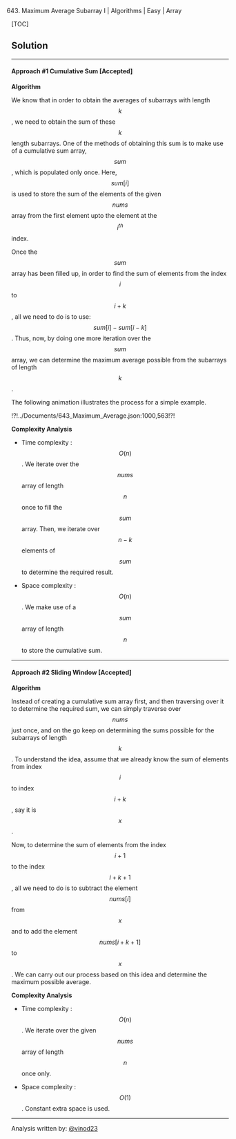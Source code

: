 643. Maximum Average Subarray I | Algorithms | Easy | Array

[TOC]

 
## Solution

---
#### Approach #1 Cumulative Sum [Accepted]

**Algorithm**

We know that in order to obtain the averages of subarrays with length $$k$$, we need to obtain the sum of these $$k$$ length subarrays. One of the methods of obtaining this sum is to make use of a cumulative sum array, $$sum$$, which is populated only once. Here, $$sum[i]$$ is used to store the sum of the elements of the given $$nums$$ array from the first element upto the element at the $$i^{th}$$ index.

Once the $$sum$$ array has been filled up, in order to find the sum of elements from the index $$i$$ to $$i+k$$, all we need to do is to use: $$sum[i] - sum[i-k]$$. Thus, now, by doing one more iteration over the $$sum$$ array, we can determine the maximum average possible from the subarrays of length $$k$$.

The following animation illustrates the process for a simple example.

!?!../Documents/643_Maximum_Average.json:1000,563!?!



**Complexity Analysis**

* Time complexity : $$O(n)$$. We iterate over the $$nums$$ array of length $$n$$ once to fill the $$sum$$ array. Then, we iterate over $$n-k$$ elements of $$sum$$ to determine the required result.

* Space complexity : $$O(n)$$. We make use of a $$sum$$ array of length $$n$$ to store the cumulative sum.

---


#### Approach #2 Sliding Window [Accepted]

**Algorithm**

Instead of creating a cumulative sum array first, and then traversing over it to determine the required sum, we can simply traverse over $$nums$$ just once, and on the go keep on determining the sums possible for the subarrays of length $$k$$. To understand the idea, assume that we already know the sum of elements from index $$i$$ to index $$i+k$$, say it is $$x$$.

Now, to determine the sum of elements from the index $$i+1$$ to the index $$i+k+1$$, all we need to do is to subtract the element $$nums[i]$$ from $$x$$ and to add the element $$nums[i+k+1]$$ to $$x$$. We can carry out our process based on this idea and determine the maximum possible average.



**Complexity Analysis**

* Time complexity : $$O(n)$$. We iterate over the given $$nums$$ array of length $$n$$ once only.

* Space complexity : $$O(1)$$. Constant extra space is used.

---
Analysis written by: [@vinod23](https://leetcode.com/vinod23)
